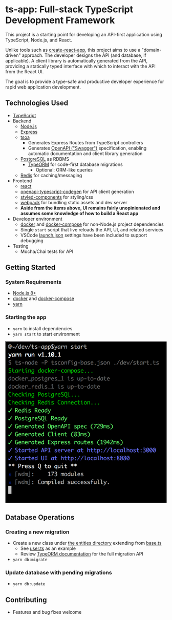 # ts-app: Full-stack TypeScript Development Framework

This project is a starting point for developing an API-first application using TypeScript, Node.js, and React.

Unlike tools such as [create-react-app](https://github.com/facebook/create-react-app), this project aims to use a "domain-driven" approach. The developer designs the API (and database, if applicable). A client library
is automatically generated from the API, providing a statically typed interface with which to interact with the API from the React UI.

The goal is to provide a type-safe and productive developer experience for rapid web application development.

## Technologies Used
- [TypeScript](http://www.typescriptlang.org/)
- Backend
    - [Node.js](https://nodejs.org)
    - [Express](https://expressjs.com/)
    - [tsoa](https://github.com/lukeautry/tsoa)
        - Generates Express Routes from TypeScript controllers
        - Generates [OpenAPI ("Swagger")](https://swagger.io/docs/specification/about) specification, enabling automatic documentation and client library generation
    - [PostgreSQL](https://www.postgresql.org/) as RDBMS
        - [TypeORM](http://typeorm.io) for code-first database migrations
            - Optional: ORM-like queries
    - [Redis](https://redis.io/) for caching/messaging
- Frontend
    - [react](https://reactjs.org/)
    - [openapi-typescript-codegen](https://github.com/ferdikoomen/openapi-typescript-codegen) for API client generation
    - [styled-components](https://styled-components.com/) for styling/css
    - [webpack](https://webpack.js.org) for bundling static assets and dev server
    - **Aside from the items above, UI remains fairly unopinionated and assumes some knowledge of how to build a React app**
- Developer environment
    - [docker](https://www.docker.com/) and [docker-compose](https://docs.docker.com/compose) for non-Node.js project dependencies
    - Single `start` script that live reloads the API, UI, and related services
    - VSCode [launch.json](./.vscode/launch.json) settings have been included to support debugging
- Testing
    - Mocha/Chai tests for API

## Getting Started

### System Requirements
- [Node.js 8+](https://nodejs.org/en/download/)
- [docker](https://www.docker.com) and [docker-compose](https://docs.docker.com/compose)
- [yarn](https://yarnpkg.com/en)

### Starting the app
- `yarn` to install dependencies
- `yarn start` to start environment

![alt text](dev/docs/shell.png "Developer experience")

## Database Operations

### Creating a new migration
- Create a new class under [the entities directory](./server/database/entities) extending from [base.ts](./server/database/entities/base.ts)
    - See [user.ts](./server/database/entities/user.ts) as an example
    - Review [TypeORM documentation](http://typeorm.io) for the full migration API
- `yarn db:migrate`

### Update database with pending migrations
- `yarn db:update`

## Contributing
- Features and bug fixes welcome
